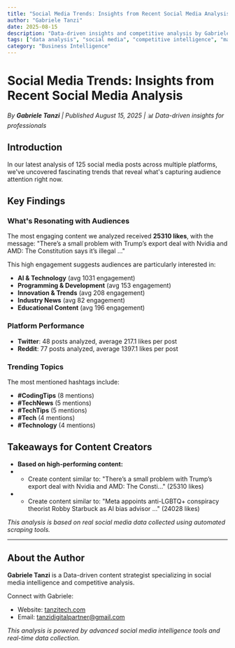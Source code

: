```yaml
---
title: "Social Media Trends: Insights from Recent Social Media Analysis"
author: "Gabriele Tanzi"
date: 2025-08-15
description: "Data-driven insights and competitive analysis by Gabriele Tanzi"
tags: ["data analysis", "social media", "competitive intelligence", "market research"]
category: "Business Intelligence"
---
```


# Social Media Trends: Insights from Recent Social Media Analysis

*By **Gabriele Tanzi** | Published August 15, 2025 | 📊 Data-driven insights for professionals*



## Introduction
In our latest analysis of 125 social media posts across multiple platforms, 
we've uncovered fascinating trends that reveal what's capturing audience attention right now.

## Key Findings

### What's Resonating with Audiences
The most engaging content we analyzed received **25310 likes**, 
with the message: "There’s a small problem with Trump’s export deal with Nvidia and AMD: The Constitution says it’s illegal
..."

This high engagement suggests audiences are particularly interested in:
- **AI & Technology** (avg 1031 engagement)
- **Programming & Development** (avg 153 engagement)
- **Innovation & Trends** (avg 208 engagement)
- **Industry News** (avg 82 engagement)
- **Educational Content** (avg 196 engagement)

### Platform Performance
- **Twitter**: 48 posts analyzed, average 217.1 likes per post
- **Reddit**: 77 posts analyzed, average 1397.1 likes per post

### Trending Topics
The most mentioned hashtags include:
- **#CodingTips** (8 mentions)
- **#TechNews** (5 mentions)
- **#TechTips** (5 mentions)
- **#Tech** (4 mentions)
- **#Technology** (4 mentions)

## Takeaways for Content Creators
- **Based on high-performing content:**
-   - Create content similar to: "There’s a small problem with Trump’s export deal with Nvidia and AMD: The Consti..." (25310 likes)
-   - Create content similar to: "Meta appoints anti-LGBTQ+ conspiracy theorist Robby Starbuck as AI bias advisor ..." (24028 likes)

*This analysis is based on real social media data collected using automated scraping tools.*

---

## About the Author

**Gabriele Tanzi** is a Data-driven content strategist specializing in social media intelligence and competitive analysis.

Connect with Gabriele:
- Website: [tanzitech.com](tanzitech.com)
- Email: tanzidigitalpartner@gmail.com

*This analysis is powered by advanced social media intelligence tools and real-time data collection.*

